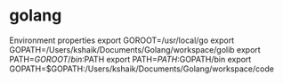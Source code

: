 # golang

Environment properties
export GOROOT=/usr/local/go
export GOPATH=/Users/kshaik/Documents/Golang/workspace/golib
export PATH=$GOROOT/bin:$PATH
export PATH=$PATH:$GOPATH/bin
export GOPATH=$GOPATH:/Users/kshaik/Documents/Golang/workspace/code
